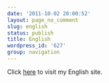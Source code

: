 ```yaml
---
date: '2011-10-02 20:00:52'
layout: page_no_comment
slug: english
status: publish
title: English
wordpress_id: '627'
group: navigation
---
```


Click [here](http://yixuan.cos.name/en) to visit my English site.
